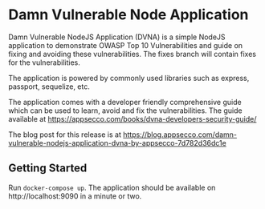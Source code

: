 # Damn Vulnerable Node Application

Damn Vulnerable NodeJS Application (DVNA) is a simple NodeJS application to demonstrate OWASP Top
10 Vulnerabilities and guide on fixing and avoiding these vulnerabilities. The fixes branch will
contain fixes for the vulnerabilities.

The application is powered by commonly used libraries such as express, passport, sequelize, etc.

The application comes with a developer friendly comprehensive guide which can be used to learn,
avoid and fix the vulnerabilities. The guide available at
https://appsecco.com/books/dvna-developers-security-guide/

The blog post for this release is at
https://blog.appsecco.com/damn-vulnerable-nodejs-application-dvna-by-appsecco-7d782d36dc1e

## Getting Started

Run `docker-compose up`. The application should be available on http://localhost:9090 in a minute
or two.

